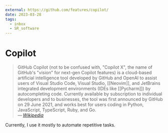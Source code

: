 ```yaml
---
external: https://github.com/features/copilot/
date: 2023-03-28
tags:
  - inbox
  - SR_software
---
```


# Copilot

> GitHub Copilot (not to be confused with, "Copilot X", the name of GitHub's
> "vision" for next-gen Copilot features) is a cloud-based artificial
> intelligence tool developed by GitHub and OpenAI to assist users of Visual
> Studio Code, Visual Studio, [[Neovim]], and JetBrains integrated development
> environments (IDEs like [[Pycharm]]) by autocompleting code. Currently
> available by subscription to individual developers and to businesses, the tool
> was first announced by GitHub on 29 June 2021, and works best for users coding
> in Python, JavaScript, TypeScript, Ruby, and Go.\
> — <cite>[Wikipedia](https://en.wikipedia.org/wiki/GitHub_Copilot)</cite>

Currently, I use it mostly to automate repetitive tasks.
